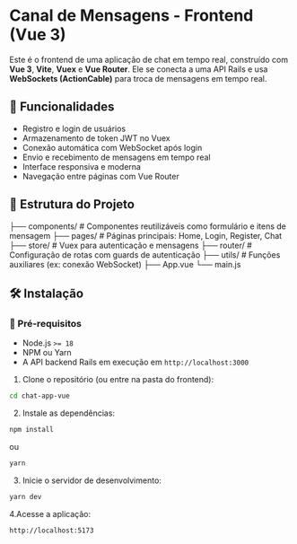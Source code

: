 # Canal de Mensagens - Frontend (Vue 3)

Este é o frontend de uma aplicação de chat em tempo real, construído com **Vue 3**, **Vite**, **Vuex** e **Vue Router**. Ele se conecta a uma API Rails e usa **WebSockets (ActionCable)** para troca de mensagens em tempo real.

## 🚀 Funcionalidades

- Registro e login de usuários
- Armazenamento de token JWT no Vuex
- Conexão automática com WebSocket após login
- Envio e recebimento de mensagens em tempo real
- Interface responsiva e moderna
- Navegação entre páginas com Vue Router

## 🧩 Estrutura do Projeto

├── components/ # Componentes reutilizáveis como formulário e itens de mensagem
├── pages/ # Páginas principais: Home, Login, Register, Chat
├── store/ # Vuex para autenticação e mensagens
├── router/ # Configuração de rotas com guards de autenticação
├── utils/ # Funções auxiliares (ex: conexão WebSocket)
├── App.vue
└── main.js


## 🛠️ Instalação

### 🔹 Pré-requisitos

- Node.js `>= 18`
- NPM ou Yarn
- A API backend Rails em execução em `http://localhost:3000`

1. Clone o repositório (ou entre na pasta do frontend):

```bash
cd chat-app-vue
```
2. Instale as dependências:

```bash
npm install
```
ou

```bash
yarn
```
3. Inicie o servidor de desenvolvimento:

```bash
yarn dev
```


4.Acesse a aplicação:

```arduino 
http://localhost:5173
```